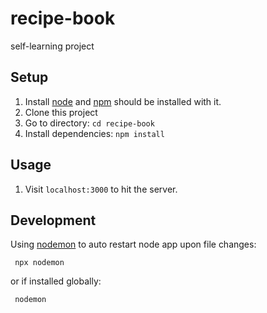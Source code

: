 # recipe-book
self-learning project

## Setup
1. Install [node](https://nodejs.org/en/download/) and [npm](https://www.npmjs.com/get-npm) should be installed with it.
1. Clone this project
1. Go to directory: `cd recipe-book`
1. Install dependencies: `npm install`

## Usage
1. Visit `localhost:3000` to hit the server. 

## Development
Using [nodemon](https://www.npmjs.com/package/nodemon) to auto restart node app upon file changes:
 
 ``` npx nodemon```
 
 or if installed globally:
 
 ``` nodemon```


